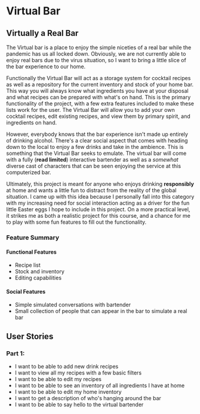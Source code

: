 # Virtual Bar

## Virtually a Real Bar


The Virtual bar is a place to enjoy the simple niceties of a real bar while the pandemic has us all locked down. 
Obviously, we are not currently able to enjoy real bars due to the virus situation, so I want to bring a little slice
of the bar experience to our home. 

Functionally the Virtual Bar will act as a storage system for cocktail recipes as well as a repository for the current 
inventory and stock of your home bar. This way you will always know what ingredients you have at your disposal and what 
recipes can be prepared with what's on hand. This is the primary functionality of the project, with a few extra 
features included to make these lists work for the user. The Virtual Bar will allow you to add your own cocktail 
recipes, edit existing recipes, and view them by primary spirit, and ingredients on hand. 

However, everybody knows that the bar experience isn't made up entirely of drinking alcohol. There's a clear social 
aspect that comes with heading down to the local to enjoy a few drinks and take in the ambience. This is something that
the Virtual Bar seeks to emulate. The virtual bar will come with a fully (**read limited**) interactive bartender as 
well as a *somewhat* diverse cast of characters that can be seen enjoying the service at this computerized bar.

Ultimately, this project is meant for anyone who enjoys drinking **responsibly** at home and wants a little fun 
to distract from the reality of the global situation. I came up with this idea because I personally fall into this 
category with my increasing need for social interaction acting as a driver for the fun little Easter eggs I hope to 
include in this project. On a more practical level, it strikes me as both a realistic project for this course, and a 
chance for me to play with some fun features to fill out the functionality. 

### Feature Summary 
#### Functional Features
- Recipe list 
- Stock and inventory 
- Editing capabilities 
#### Social Features
- Simple simulated conversations with bartender
- Small collection of people that can appear in the bar to simulate a real bar

## User Stories

### Part 1: 
- I want to be able to add new drink recipes
- I want to view all my recipes with a few basic filters
- I want to be able to edit my recipes
- I want to be able to see an inventory of all ingredients I have at home
- I want to be able to edit my home inventory 
- I want to get a description of who's hanging around the bar
- I want to be able to say hello to the virtual bartender 